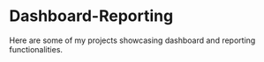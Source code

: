# Dashboard-Reporting
Here are some of my projects showcasing dashboard and reporting functionalities.

